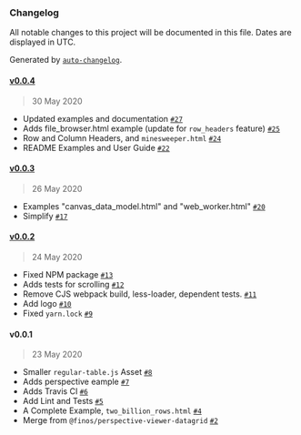 ### Changelog

All notable changes to this project will be documented in this file. Dates are displayed in UTC.

Generated by [`auto-changelog`](https://github.com/CookPete/auto-changelog).

#### [v0.0.4](https://github.com/jpmorganchase/regular-table/compare/v0.0.3...v0.0.4)

> 30 May 2020

- Updated examples and documentation [`#27`](https://github.com/jpmorganchase/regular-table/pull/27)
- Adds file_browser.html example (update for `row_headers` feature) [`#25`](https://github.com/jpmorganchase/regular-table/pull/25)
- Row and Column Headers, and `minesweeper.html` [`#24`](https://github.com/jpmorganchase/regular-table/pull/24)
- README Examples and User Guide [`#22`](https://github.com/jpmorganchase/regular-table/pull/22)

#### [v0.0.3](https://github.com/jpmorganchase/regular-table/compare/v0.0.2...v0.0.3)

> 26 May 2020

- Examples "canvas_data_model.html" and "web_worker.html" [`#20`](https://github.com/jpmorganchase/regular-table/pull/20)
- Simplify [`#17`](https://github.com/jpmorganchase/regular-table/pull/17)

#### [v0.0.2](https://github.com/jpmorganchase/regular-table/compare/v0.0.1...v0.0.2)

> 24 May 2020

- Fixed NPM package [`#13`](https://github.com/jpmorganchase/regular-table/pull/13)
- Adds tests for scrolling [`#12`](https://github.com/jpmorganchase/regular-table/pull/12)
- Remove CJS webpack build, less-loader, dependent tests. [`#11`](https://github.com/jpmorganchase/regular-table/pull/11)
- Add logo [`#10`](https://github.com/jpmorganchase/regular-table/pull/10)
- Fixed `yarn.lock` [`#9`](https://github.com/jpmorganchase/regular-table/pull/9)

#### v0.0.1

> 23 May 2020

- Smaller `regular-table.js` Asset [`#8`](https://github.com/jpmorganchase/regular-table/pull/8)
- Adds perspective eample [`#7`](https://github.com/jpmorganchase/regular-table/pull/7)
- Adds Travis CI [`#6`](https://github.com/jpmorganchase/regular-table/pull/6)
- Add Lint and Tests [`#5`](https://github.com/jpmorganchase/regular-table/pull/5)
- A Complete Example, `two_billion_rows.html` [`#4`](https://github.com/jpmorganchase/regular-table/pull/4)
- Merge from `@finos/perspective-viewer-datagrid` [`#2`](https://github.com/jpmorganchase/regular-table/pull/2)

